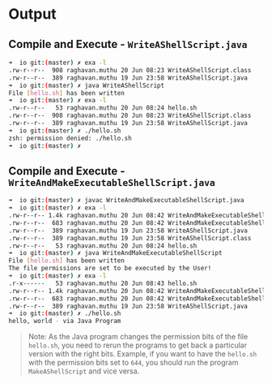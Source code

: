 # Output


## Compile and Execute - `WriteAShellScript.java`

```sh
➜  io git:(master) ✗ exa -l
.rw-r--r--  908 raghavan.muthu 20 Jun 08:23 WriteAShellScript.class
.rw-r--r--  389 raghavan.muthu 19 Jun 23:58 WriteAShellScript.java
➜  io git:(master) ✗ java WriteAShellScript 
File [hello.sh] has been written
➜  io git:(master) ✗ exa -l
.rw-r--r--   53 raghavan.muthu 20 Jun 08:24 hello.sh
.rw-r--r--  908 raghavan.muthu 20 Jun 08:23 WriteAShellScript.class
.rw-r--r--  389 raghavan.muthu 19 Jun 23:58 WriteAShellScript.java
➜  io git:(master) ✗ ./hello.sh 
zsh: permission denied: ./hello.sh
➜  io git:(master) ✗ 
```

## Compile and Execute - `WriteAndMakeExecutableShellScript.java`

```sh
➜  io git:(master) ✗ javac WriteAndMakeExecutableShellScript.java 
➜  io git:(master) ✗ exa -l
.rw-r--r-- 1.4k raghavan.muthu 20 Jun 08:42 WriteAndMakeExecutableShellScript.class
.rw-r--r--  683 raghavan.muthu 20 Jun 08:42 WriteAndMakeExecutableShellScript.java
.rw-r--r--  389 raghavan.muthu 19 Jun 23:58 WriteAShellScript.java
.rw-r--r--  389 raghavan.muthu 19 Jun 23:58 WriteAShellScript.class
.rw-r--r--   53 raghavan.muthu 20 Jun 08:24 hello.sh
➜  io git:(master) ✗ java WriteAndMakeExecutableShellScript 
File [hello.sh] has been written
The file permissions are set to be executed by the User!
➜  io git:(master) ✗ exa -l
.r-x------   53 raghavan.muthu 20 Jun 08:43 hello.sh
.rw-r--r-- 1.4k raghavan.muthu 20 Jun 08:42 WriteAndMakeExecutableShellScript.class
.rw-r--r--  683 raghavan.muthu 20 Jun 08:42 WriteAndMakeExecutableShellScript.java
.rw-r--r--  389 raghavan.muthu 19 Jun 23:58 WriteAShellScript.java
➜  io git:(master) ✗ ./hello.sh 
hello, world - via Java Program
```

> Note: As the Java program changes the permission bits of the file `hello.sh`, you need to rerun the programs to get back a particular version with the right bits. 
> Example, if you want to have the `hello.sh` with the permission bits set to `644`, you should run the program `MakeAShellScript` and vice versa.

